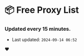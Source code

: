 # :package: Free Proxy List
### Updated every 15 minutes.

- Last updated: `2024-09-14 06:52`

:heart:
